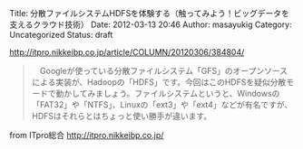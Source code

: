 Title: 分散ファイルシステムHDFSを体験する（触ってみよう！ビッグデータを支えるクラウド技術）
Date: 2012-03-13 20:46
Author: masayukig
Category: Uncategorized
Status: draft

<http://itpro.nikkeibp.co.jp/article/COLUMN/20120306/384804/>  
  
  

> 　Googleが使っている分散ファイルシステム「GFS」のオープンソースによる実装が、Hadoopの「HDFS」です。今回はこのHDFSを疑似分散モードで動かしてみましょう。ファイルシステムというと、Windowsの「FAT32」や「NTFS」、Linuxの「ext3」や「ext4」などが有名ですが、HDFSはそれらとはちょっと使い勝手が違います。

  
  
from ITpro総合 <http://itpro.nikkeibp.co.jp/>
